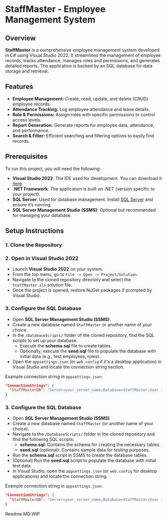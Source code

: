 # StaffMaster - Employee Management System

## Overview
**StaffMaster** is a comprehensive employee management system developed in C# using Visual Studio 2022. It streamlines the management of employee records, tracks attendance, manages roles and permissions, and generates detailed reports. The application is backed by an SQL database for data storage and retrieval.

## Features
- **Employee Management:** Create, read, update, and delete (CRUD) employee records.
- **Attendance Tracking:** Log employee attendance and leave details.
- **Role & Permissions:** Assign roles with specific permissions to control access levels.
- **Report Generation:** Generate reports for employee data, attendance, and performance.
- **Search & Filter:** Efficient searching and filtering options to easily find records.
  
## Prerequisites
To run this project, you will need the following:

- **Visual Studio 2022**: The IDE used for development. You can download it [here](https://visualstudio.microsoft.com/vs/).
- **.NET Framework**: The application is built on .NET (version specific to your project).
- **SQL Server**: Used for database management. Install [SQL Server](https://www.microsoft.com/en-us/sql-server/sql-server-downloads) and ensure it’s running.
- **SQL Server Management Studio (SSMS)**: Optional but recommended for managing your database.

## Setup Instructions

### 1. Clone the Repository

### 2. Open in Visual Studio 2022
- Launch **Visual Studio 2022** on your system.
- From the top menu, go to `File -> Open -> Project/Solution`.
- Navigate to the cloned repository directory and select the `StaffMaster.sln` solution file.
- Once the project is opened, restore NuGet packages if prompted by Visual Studio.

### 3. Configure the SQL Database
- Open **SQL Server Management Studio (SSMS)**.
- Create a new database named `StaffMaster` or another name of your choice.
- In the `/DatabaseScripts/` folder of the cloned repository, find the SQL scripts to set up your database.
    - Execute the **schema.sql** file to create tables.
    - Optionally, execute the **seed.sql** file to populate the database with initial data (e.g., test employees, roles).
- Open the `appsettings.json` (or `web.config` if it's a desktop application) in Visual Studio and locate the connection string section.

Example connection string in `appsettings.json`:
```json
"ConnectionStrings": {
  "StaffMasterDB": "Server=your_server_name;Database=StaffMaster;User Id=your_user_id;Password=your_password;"
}

```
### 3. Configure the SQL Database
- Open **SQL Server Management Studio (SSMS)**.
- Create a new database named `StaffMaster` (or another name of your choice).
- Navigate to the `/DatabaseScripts/` folder in the cloned repository and find the following SQL scripts:
    - **schema.sql**: Contains the schema for creating the necessary tables.
    - **seed.sql** (optional): Contains sample data for testing purposes.
- Run the **schema.sql** script in SSMS to create the database tables.
- (Optional) Run the **seed.sql** script to populate the database with initial test data.
- In Visual Studio, open the `appsettings.json` (or `web.config` for desktop applications) and locate the connection string.

Example connection string in `appsettings.json`:
```json
"ConnectionStrings": {
  "StaffMasterDB": "Server=your_server_name;Database=StaffMaster;User Id=your_user_id;Password=your_password;"
}
```


Readme.MD WIP
